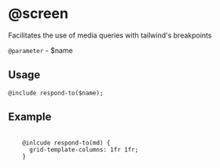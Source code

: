 # @screen

Facilitates the use of media queries with tailwind's breakpoints

<code>@parameter</code> - $name

## Usage

<code>@include respond-to($name);</code>

## Example

<pre>
  <code>
    @inlcude respond-to(md) {
      grid-template-columns: 1fr 1fr;
    }
  </code>
</pre>
